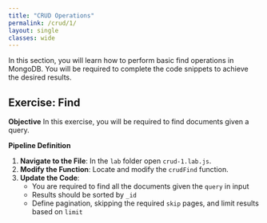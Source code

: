 ```yaml
---
title: "CRUD Operations"
permalink: /crud/1/
layout: single
classes: wide
---
```


In this section, you will learn how to perform basic find operations in MongoDB. You will be required to complete the code snippets to achieve the desired results.

## Exercise: Find

**Objective** 
In this exercise, you will be required to find documents given a query.

**Pipeline Definition**  

1. **Navigate to the File**: In the `lab` folder open `crud-1.lab.js`.
2. **Modify the Function**: Locate and modify the `crudFind` function.
3. **Update the Code**:
    - You are required to find all the documents given the `query` in input
    - Results should be sorted by `_id`
    - Define pagination, skipping the required `skip` pages, and limit results based on `limit`

